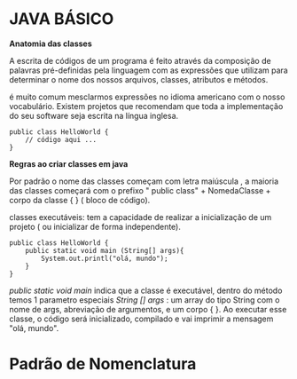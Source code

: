 # JAVA BÁSICO

**Anatomia das classes**

A escrita de códigos de um programa é feito através da composição de palavras pré-definidas pela linguagem com as expressões que utilizam para determinar o nome dos nossos arquivos, classes, atributos e métodos.

é muito comum mesclarmos expressões no idioma americano com o nosso vocabulário. Existem projetos que recomendam que toda a implementação do seu software seja escrita na língua inglesa.

```
public class HelloWorld {
	// código aqui ...
}
```

**Regras ao criar classes em java**

Por padrão o nome das classes começam com letra maiúscula , a maioria das classes começará com  o prefixo " public class" + NomedaClasse + corpo da classe { } ( bloco de código). 

classes executáveis: tem a capacidade de realizar a inicialização de um projeto ( ou inicializar de forma independente). 

```
public class HelloWorld {
	public static void main (String[] args){
		System.out.printl("olá, mundo");
	}
}
```
_public static void main_ indica que a classe é executável, dentro do método temos 1 parametro especiais _String [] args_ : um array do tipo String com o nome de args, abreviação de argumentos, e um corpo { }. Ao executar esse classe, o código será inicializado, compilado e vai imprimir a mensagem "olá, mundo".

# Padrão de Nomenclatura


